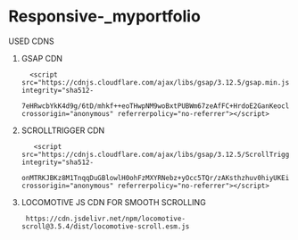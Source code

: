                
# Responsive-_myportfolio

USED CDNS 

1) GSAP CDN

         <script src="https://cdnjs.cloudflare.com/ajax/libs/gsap/3.12.5/gsap.min.js" integrity="sha512- 
         7eHRwcbYkK4d9g/6tD/mhkf++eoTHwpNM9woBxtPUBWm67zeAfFC+HrdoE2GanKeocly/VxeLvIqwvCdk7qScg==" crossorigin="anonymous" referrerpolicy="no-referrer"></script>

2) SCROLLTRIGGER CDN


          <script src="https://cdnjs.cloudflare.com/ajax/libs/gsap/3.12.5/ScrollTrigger.min.js" integrity="sha512- 
          onMTRKJBKz8M1TnqqDuGBlowlH0ohFzMXYRNebz+yOcc5TQr/zAKsthzhuv0hiyUKEiQEQXEynnXCvNTOk50dg==" crossorigin="anonymous" referrerpolicy="no-referrer"></script>

3) LOCOMOTIVE JS CDN FOR SMOOTH SCROLLING 

        https://cdn.jsdelivr.net/npm/locomotive-scroll@3.5.4/dist/locomotive-scroll.esm.js
